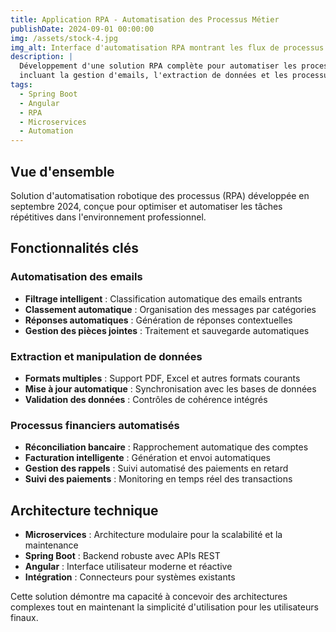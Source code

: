 ```yaml
---
title: Application RPA - Automatisation des Processus Métier
publishDate: 2024-09-01 00:00:00
img: /assets/stock-4.jpg
img_alt: Interface d'automatisation RPA montrant les flux de processus métier
description: |
  Développement d'une solution RPA complète pour automatiser les processus métier,
  incluant la gestion d'emails, l'extraction de données et les processus financiers.
tags:
  - Spring Boot
  - Angular
  - RPA
  - Microservices
  - Automation
---
```


## Vue d'ensemble

Solution d'automatisation robotique des processus (RPA) développée en septembre 2024, conçue pour optimiser et automatiser les tâches répétitives dans l'environnement professionnel.

## Fonctionnalités clés

### Automatisation des emails
- **Filtrage intelligent** : Classification automatique des emails entrants
- **Classement automatique** : Organisation des messages par catégories
- **Réponses automatiques** : Génération de réponses contextuelles
- **Gestion des pièces jointes** : Traitement et sauvegarde automatiques

### Extraction et manipulation de données
- **Formats multiples** : Support PDF, Excel et autres formats courants
- **Mise à jour automatique** : Synchronisation avec les bases de données
- **Validation des données** : Contrôles de cohérence intégrés

### Processus financiers automatisés
- **Réconciliation bancaire** : Rapprochement automatique des comptes
- **Facturation intelligente** : Génération et envoi automatiques
- **Gestion des rappels** : Suivi automatisé des paiements en retard
- **Suivi des paiements** : Monitoring en temps réel des transactions

## Architecture technique

- **Microservices** : Architecture modulaire pour la scalabilité et la maintenance
- **Spring Boot** : Backend robuste avec APIs REST
- **Angular** : Interface utilisateur moderne et réactive
- **Intégration** : Connecteurs pour systèmes existants

Cette solution démontre ma capacité à concevoir des architectures complexes tout en maintenant la simplicité d'utilisation pour les utilisateurs finaux.
